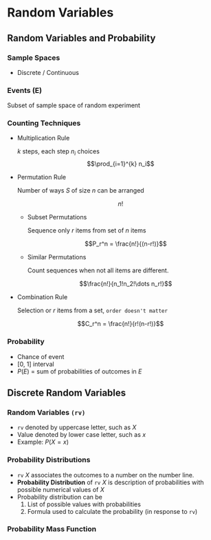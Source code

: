 # Random Variables

## Random Variables and Probability

### Sample Spaces

- Discrete / Continuous

### Events (E)

Subset of sample space of random experiment

### Counting Techniques
- Multiplication Rule
  
  $k$ steps, each step $n_i$ choices
  $$\prod_{i=1}^{k} n_i$$
- Permutation Rule
    
    Number of ways $S$ of size $n$ can be arranged

    $$n!$$

  - Subset Permutations
    
    Sequence only $r$ items from set of $n$ items

    $$P_r^n = \frac{n!}{(n-r!)}$$
    
  - Similar Permutations

    Count sequences when not all items are different.

    $$\frac{n!}{n_1!n_2!\dots n_r!}$$

- Combination Rule
  
    Selection or $r$ items from a set, `order doesn't matter`

    $$C_r^n = \frac{n!}{r!(n-r!)}$$

### Probability
- Chance of event
- [0, 1] interval
- $P(E)$ = sum of probabilities of outcomes in $E$

## Discrete Random Variables

### Random Variables `(rv)`
- `rv` denoted by uppercase letter, such as $X$
- Value denoted by lower case letter, such as $x$
- Example: $P(X=x)$

### Probability Distributions
- `rv` $X$ associates the outcomes to a number on the number line.
- **Probability Distribution** of `rv` $X$ is description of probabilities with possible numerical values of $X$
- Probability distribution can be
  1. List of possible values with probabilities
  2. Formula used to calculate the probability (in response to `rv`)

### Probability Mass Function
